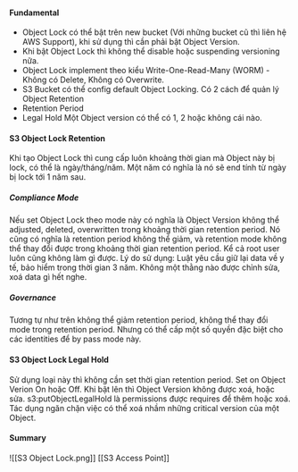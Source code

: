 #### Fundamental
- Object Lock có thể bật trên new bucket (Với những bucket cũ thì liên hệ AWS Support), khi sử dụng thì cần phải bật Object Version.
- Khi bật Object Lock thì không thể disable hoặc suspending versioning nữa.
- Object Lock implement theo kiểu Write-One-Read-Many (WORM) - Không có Delete, Không có Overwrite.
- S3 Bucket có thể config default Object Locking.
Có 2 cách để quản lý Object Retention
- Retention Period
- Legal Hold
Một Object version có thể có 1, 2 hoặc không cái nào.
#### S3 Object Lock Retention
Khi tạo Object Lock thì cung cấp luôn khoảng thời gian mà Object này bị lock, có thể là ngày/tháng/năm. Một năm có nghĩa là nó sẽ end tính từ ngày bị lock tới 1 năm sau.
##### Compliance Mode
Nếu set Object Lock theo mode này có nghĩa là Object Version không thể adjusted, deleted, overwritten trong khoảng thời gian retention period.
Nó cũng có nghĩa là retention period không thể giảm, và retention mode không thể thay đổi được trong khoảng thời gian retention period. Kể cả root user luôn cũng không làm gì được.
Lý do sử dụng: Luật yêu cầu giữ lại data về y tế, bảo hiểm trong thời gian 3 năm. Không một thằng nào được chỉnh sửa, xoá data gì hết nghe.
##### Governance
Tương tự như trên không thể giảm retention period, không thể thay đổi mode trong retention period.
Nhưng có thể cấp một số quyền đặc biệt cho các identities để by pass mode này.
#### S3 Object Lock Legal Hold
Sử dụng loại này thì không cần set thời gian retention period.
Set on Object Verion On hoặc Off.
Khi bật lên thì Object Version không được xoá, hoặc sửa.
s3:putObjectLegalHold là permissions được requires để thêm hoặc xoá.
Tác dụng ngăn chặn việc có thể xoá nhầm những critical version của một Object.
#### Summary

![[S3 Object Lock.png]]
[[S3 Access Point]]